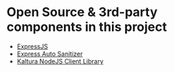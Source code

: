 # Open Source & 3rd-party components in this project
* [ExpressJS](https://expressjs.com/)
* [Express Auto Sanitizer](https://www.npmjs.com/package/express-autosanitizer)
* [Kaltura NodeJS Client Library](https://developer.kaltura.com/api-docs/Client_Libraries)